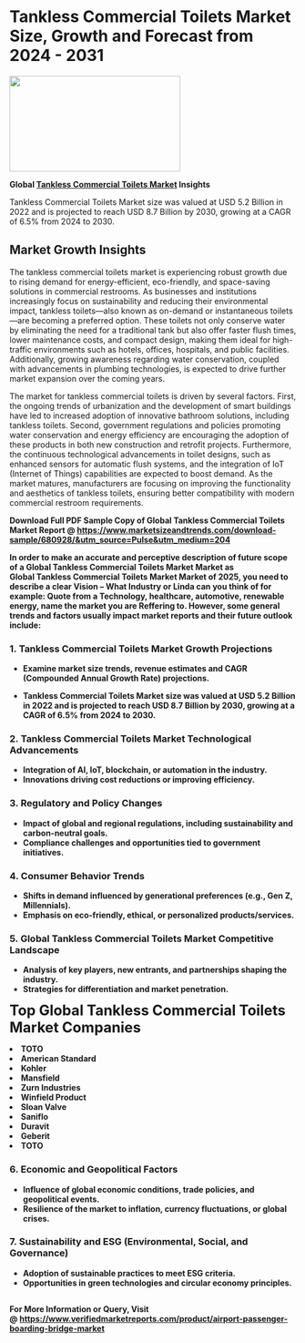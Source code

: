 <H1>Tankless Commercial Toilets Market Size, Growth and Forecast from 2024 - 2031</H1><img class="aligncenter size-medium wp-image-584254" src="https://thirdeyenews.in/wp-content/uploads/2024/09/Global-Market-Research-300x168.jpeg" alt="" width="300" height="168" /><p><strong>Global&nbsp;<a href="https://www.marketsizeandtrends.com/download-sample/680928/&amp;utm_source=Pulse&amp;utm_medium=204">Tankless Commercial Toilets Market</a> Insights</strong></p><p>Tankless Commercial Toilets Market size was valued at USD 5.2 Billion in 2022 and is projected to reach USD 8.7 Billion by 2030, growing at a CAGR of 6.5% from 2024 to 2030.</p><p><h2>Market Growth Insights</h2> <p>The tankless commercial toilets market is experiencing robust growth due to rising demand for energy-efficient, eco-friendly, and space-saving solutions in commercial restrooms. As businesses and institutions increasingly focus on sustainability and reducing their environmental impact, tankless toilets—also known as on-demand or instantaneous toilets—are becoming a preferred option. These toilets not only conserve water by eliminating the need for a traditional tank but also offer faster flush times, lower maintenance costs, and compact design, making them ideal for high-traffic environments such as hotels, offices, hospitals, and public facilities. Additionally, growing awareness regarding water conservation, coupled with advancements in plumbing technologies, is expected to drive further market expansion over the coming years.</p> <p><strong></strong></p> <p>The market for tankless commercial toilets is driven by several factors. First, the ongoing trends of urbanization and the development of smart buildings have led to increased adoption of innovative bathroom solutions, including tankless toilets. Second, government regulations and policies promoting water conservation and energy efficiency are encouraging the adoption of these products in both new construction and retrofit projects. Furthermore, the continuous technological advancements in toilet designs, such as enhanced sensors for automatic flush systems, and the integration of IoT (Internet of Things) capabilities are expected to boost demand. As the market matures, manufacturers are focusing on improving the functionality and aesthetics of tankless toilets, ensuring better compatibility with modern commercial restroom requirements.</p> <p><strong></p><p><span class=""><strong>Download Full PDF Sample Copy of Global Tankless Commercial Toilets Market Report</strong> @ <a href="https://www.marketsizeandtrends.com/download-sample/680928/&amp;utm_source=Pulse&amp;utm_medium=204" target="_blank">https://www.marketsizeandtrends.com/download-sample/680928/&amp;utm_source=Pulse&amp;utm_medium=204</a></span></p><p>In order to make an accurate and perceptive description of future scope of a Global&nbsp;Tankless Commercial Toilets Market Market as Global&nbsp;Tankless Commercial Toilets Market Market of 2025, you need to describe a clear Vision &ndash; What Industry or Linda can you think of for example: Quote from a Technology, healthcare, automotive, renewable energy, name the market you are Reffering to. However, some general trends and factors usually impact market reports and their future outlook include:</p><h3>1.&nbsp;<strong>Tankless Commercial Toilets Market Growth Projections</strong></h3><ul><li>Examine market size trends, revenue estimates and CAGR (Compounded Annual Growth Rate) projections.</li><li><p>Tankless Commercial Toilets Market size was valued at USD 5.2 Billion in 2022 and is projected to reach USD 8.7 Billion by 2030, growing at a CAGR of 6.5% from 2024 to 2030.</p></li></ul><h3>2.&nbsp;<strong>Tankless Commercial Toilets Market Technological Advancements</strong></h3><ul><li>Integration of AI, IoT, blockchain, or automation in the industry.</li><li>Innovations driving cost reductions or improving efficiency.</li></ul><h3>3.&nbsp;<strong>Regulatory and Policy Changes</strong></h3><ul><li>Impact of global and regional regulations, including sustainability and carbon-neutral goals.</li><li>Compliance challenges and opportunities tied to government initiatives.</li></ul><h3>4.&nbsp;<strong>Consumer Behavior Trends</strong></h3><ul><li>Shifts in demand influenced by generational preferences (e.g., Gen Z, Millennials).</li><li>Emphasis on eco-friendly, ethical, or personalized products/services.</li></ul><h3>5.&nbsp;<strong>Global Tankless Commercial Toilets Market Competitive Landscape</strong></h3><ul><li>Analysis of key players, new entrants, and partnerships shaping the industry.</li><li>Strategies for differentiation and market penetration.</li></ul><p data-pm-slice="1 1 []"><span style="color: inherit; font-family: inherit; font-size: 25px;">Top Global Tankless Commercial Toilets Market Companies</span></p><div class="" data-test-id=""><p><li>TOTO</li><li> American Standard</li><li> Kohler</li><li> Mansfield</li><li> Zurn Industries</li><li> Winfield Product</li><li> Sloan Valve</li><li> Saniflo</li><li> Duravit</li><li> Geberit</li><li> TOTO</li></p></div><h3>6.&nbsp;<strong>Economic and Geopolitical Factors</strong></h3><ul><li>Influence of global economic conditions, trade policies, and geopolitical events.</li><li>Resilience of the market to inflation, currency fluctuations, or global crises.</li></ul><h3>7.&nbsp;<strong>Sustainability and ESG (Environmental, Social, and Governance)</strong></h3><ul><li>Adoption of sustainable practices to meet ESG criteria.</li><li>Opportunities in green technologies and circular economy principles.</li></ul><h2><strong style="font-size: 14px;">For More Information or Query, Visit @&nbsp;</strong><a style="background-color: #ffffff; font-size: 14px;" href="https://www.marketsizeandtrends.com/report/tankless-commercial-toilets-market/" target="_blank">https://www.verifiedmarketreports.com/product/airport-passenger-boarding-bridge-market</a></h2>
